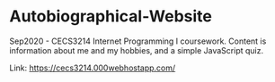 # Autobiographical-Website
Sep2020 - CECS3214 Internet Programming I coursework. Content is information about me and my hobbies, and a simple JavaScript quiz.

Link: https://cecs3214.000webhostapp.com/
